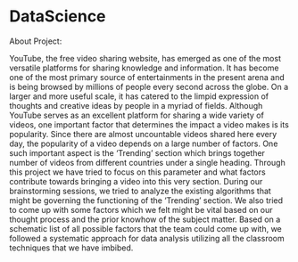 # DataScience

About Project:

YouTube, the free video sharing website, has emerged as one of the most versatile platforms for sharing knowledge and information. It has become one of the most primary source of entertainments in the present arena and is being browsed by millions of people every second across the globe. On a larger and more useful scale, it has catered to the limpid expression of thoughts and creative ideas by people in a myriad of fields. Although YouTube serves as an excellent platform for sharing a wide variety of videos, one important factor that determines the impact a video makes is its popularity. Since there are almost uncountable videos shared here every day, the popularity of a video depends on a large number of factors. One such important aspect is the ‘Trending’ section which brings together number of videos from different countries under a single heading. Through this project we have tried to focus on this parameter and what factors contribute towards bringing a video into this very section. During our brainstorming sessions, we tried to analyze the existing algorithms that might be governing the functioning of the ‘Trending’ section. We also tried to come up with some factors which we felt might be vital based on our thought process and the prior knowhow of the subject matter. Based on a schematic list of all possible factors that the team could come up with, we followed a systematic approach for data analysis utilizing all the classroom techniques that we have imbibed. 
 
